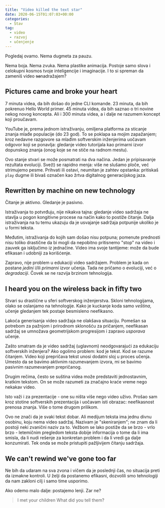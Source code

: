 ```yaml
---
title: "Video killed the text star"
date: 2020-06-15T01:07:03+00:00
categories:
  - Stav
tag:
  - video
  - razvoj
  - učenjenje
---
```


Pogledaj ovamo.
Nema dugmeta za pauzu.
<!--more-->
Nema boja. Nema zvuka.
Nema plastike animacija.
Postoje samo slova i celokupni kosmos tvoje inteligencije i imaginacije.
I to si spreman da zameniš video ~~sa~~nadražajem?

## Pictures came and broke your heart

7 minuta videa, da bih došao do jedne CLI komande. 23 minuta, da bih pokrenuo Hello World primer. 45 minuta videa, da bih saznao o tri novine nekog novog koncepta. Ali i 300 minuta videa, a i dalje ne razumem koncept koji proučavam.

YouTube je, prema jednom istraživanju, omiljena platforma za sticanje znanja mlađe populacije (do 23 god). To se poklapa sa mojim zapažanjem; kroz nedavne razgovore sa mlađim softverskim inženjerima uočavam odgovor koji se ponavlja: gledanje video tutorijala kao primarni izvor dopunskog znanja (onog koje se ne stiče na radnom mestu).

Ovo stanje stvari se može posmatrati na dva načina. Jedan je pripisavanje rezultata evoluciji. Sve(t) se rapidno menja: više ne slušamo ploče, već strimujemo pesme. Prihvati ili ostavi, neumitan je zahtev opstanka: pritiskaš `play` dugme ili bivaš označen kao žrtva digitalnog generacijskog jaza.

## Rewritten by machine on new technology

Čitanje je aktivno. Gledanje je pasivno.

Istraživanja to potvrđuju, nije nikakva tajna: gledanje video sadržaja ne stavlja u pogon kongitivne procese na način kako to postiže čitanje. Dalja istraživanja na tu temu ukazuju da je usvajanje sadržaja potpunije ukoliko je u formi teksta.

Međutim, istraživanja do kojih sam došao nisu potpuna; pomenute prednosti nisu toliko drastične da bi mogli da nepobitno pritisnemo "stop" na video i zauvek ga isključimo iz jednačine. Video ima svoje tantijeme: može da bude efikasan i udobniji za korišćenje.

Zapravo, nije problem u edukaciji video sadržajem. Problem je kada on postane _jedini_ i/ili _primarni_ izvor učenja. Tada ne pričamo o evoluciji, već o _degradaciji_. Čovek se ne razvija brzinom tehnologija.

## I heard you on the wireless back in fifty two

Stvari su drastične u sferi softverskog inženjerstva. Skloni tehnologijama, olako se oslanjamo na tehnologije. Kako je kuckanje koda samo _veština_, učenje gledanjem tek postaje besmisleno neefikasno.

Lakoća generisanja video sadržaja ne olakšava situaciju. Pomešan sa potrebom za pažnjom i prirodnom sklonošću za pričanjem, neefikasan sadržaj se umnožava geometrijskom progresijom i zapravo _usporava_ učenje.

Zašto smatram da je video sadržaj (uglavnom) neodgovarajući za edukaciju softverskih inženjera? Ako ogolimo problem: kod je tekst. Kod se razume čitanjem. Video koji prepričava tekst unosi dodatni sloj u proces učenja. Umesto da se bavimo aktivnim razumevanjem izvora, mi se bavimo pasivnim razumevanjem prepričanog.

Drugim rečima, često se suština videa može predstaviti jednostavnim, kratkim tekstom. On se može razumeti za značajno kraće vreme nego nekakav video.

Isto važi i za prezentacije - one su ništa više nego video uživo. Prošao sam kroz stotine softverskih prezentacija i uočavam isti obrazac: neefikasnost prenosa znanja. Više o tome drugom prilikom.

Ovo ne znači da je svaki tekst dobar. Ali medijum teksta ima jednu divnu osobinu, koju nema video sadržaj. Nazivam je "skeniranjem"; ne znam da li postoji neki zvanični naziv za to. Vežbom se lako postiže da se brzo - vrlo brzo - letemičnim pregledom teksta dobije informacija o tome da li ima smisla, da li nudi rešenje za konkretan problem i da li vredi ga dalje konzumirati. Tek onda se može pristupiti pažljivijem čitanju sadržaja.

## We can't rewind we've gone too far

Ne bih da udaram na sva zvona i vičem da je poslednji čas, no situacija preti da izmakne kontroli. U želji da postanemo efikasni, dozvolili smo tehnologiji da nam zakloni cilj i samo time usporimo.

Ako odemo malo dalje: postajemo lenji. Zar ne?

> I met your children
> What did you tell them?

